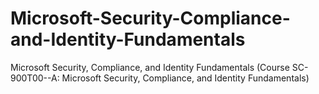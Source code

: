 # Microsoft-Security-Compliance-and-Identity-Fundamentals
Microsoft Security, Compliance, and Identity Fundamentals (Course SC-900T00--A: Microsoft Security, Compliance, and Identity Fundamentals)
